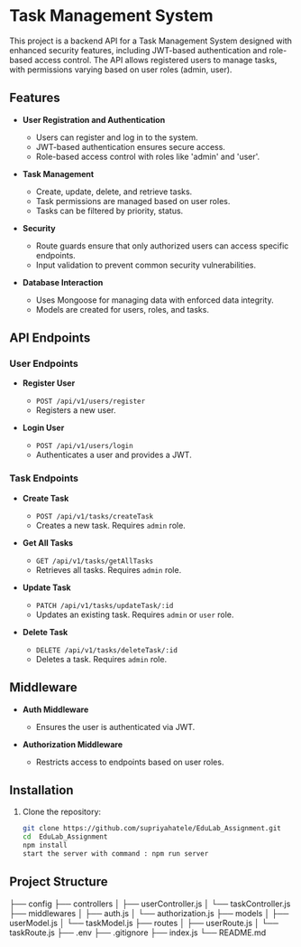 
# Task Management System 

This project is a backend API for a Task Management System designed with enhanced security features, including JWT-based authentication and role-based access control. The API allows registered users to manage tasks, with permissions varying based on user roles (admin, user).

## Features

- **User Registration and Authentication**
  - Users can register and log in to the system.
  - JWT-based authentication ensures secure access.
  - Role-based access control with roles like 'admin' and 'user'.

- **Task Management**
  - Create, update, delete, and retrieve tasks.
  - Task permissions are managed based on user roles.
  - Tasks can be filtered by priority, status.

- **Security**
  - Route guards ensure that only authorized users can access specific endpoints.
  - Input validation to prevent common security vulnerabilities.
  
- **Database Interaction**
  - Uses Mongoose for managing data with enforced data integrity.
  - Models are created for users, roles, and tasks.


## API Endpoints

### User Endpoints

- **Register User**
  - `POST /api/v1/users/register`
  - Registers a new user.

- **Login User**
  - `POST /api/v1/users/login`
  - Authenticates a user and provides a JWT.

### Task Endpoints

- **Create Task**
  - `POST /api/v1/tasks/createTask`
  - Creates a new task. Requires `admin` role.

- **Get All Tasks**
  - `GET /api/v1/tasks/getAllTasks`
  - Retrieves all tasks. Requires `admin` role.

- **Update Task**
  - `PATCH /api/v1/tasks/updateTask/:id`
  - Updates an existing task. Requires `admin` or `user` role.

- **Delete Task**
  - `DELETE /api/v1/tasks/deleteTask/:id`
  - Deletes a task. Requires `admin` role.

## Middleware

- **Auth Middleware**
  - Ensures the user is authenticated via JWT.

- **Authorization Middleware**
  - Restricts access to endpoints based on user roles.

## Installation

1. Clone the repository:
    ```bash
    git clone https://github.com/supriyahatele/EduLab_Assignment.git
   cd  EduLab_Assignment
   npm install
   start the server with command : npm run server

  ## Project Structure
   ├── config
   ├── controllers
   │   ├── userController.js
   │   └── taskController.js
   ├── middlewares
   │   ├── auth.js
   │   └── authorization.js
   ├── models
   │   ├── userModel.js
   │   └── taskModel.js
   ├── routes
   │   ├── userRoute.js
   │   └── taskRoute.js
   ├── .env
   ├── .gitignore
   ├── index.js
   └── README.md

 

